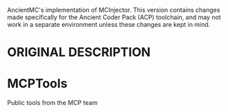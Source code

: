 AncientMC's implementation of MCInjector. This version contains changes made specifically for the Ancient Coder Pack (ACP) toolchain,
and may not work in a separate environment unless these changes are kept in mind. 


ORIGINAL DESCRIPTION
========
MCPTools
========

Public tools from the MCP team
